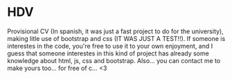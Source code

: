 # HDV
Provisional CV (In spanish, it was just a fast project to do for the university), making litle use of bootstrap and css (IT WAS JUST A TEST!!).
If someone is interestes in the code, you're free to use it to your own enjoyment, and I guess that someone interestes in this kind of project has already some knowledge about html, js, css and bootstrap.
Also... you can contact me to make yours too... for free of c... <3
